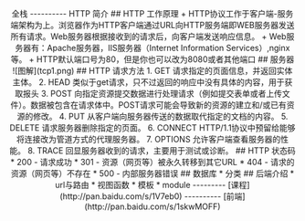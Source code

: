 <center>全栈
----------
HTTP 简介
## HTTP 工作原理
+  HTTP协议工作于客户端-服务端架构为上。浏览器作为HTTP客户端通过URL向HTTP服务端即WEB服务器发送所有请求。Web服务器根据接收到的请求后，向客户端发送响应信息。
+ Web服务器有：Apache服务器，IIS服务器（Internet Information Services）,nginx等。
+ HTTP默认端口号为80，但是你也可以改为8080或者其他端口
## 服务器
![图解](tcp1.png)
## HTTP 请求方法
1. GET	请求指定的页面信息，并返回实体主体。
2. HEAD  类似于get请求，只不过返回的响应中没有具体的内容，用于获取报头
3. POST 向指定资源提交数据进行处理请求（例如提交表单或者上传文件）。数据被包含在请求体中。POST请求可能会导致新的资源的建立和/或已有资源的修改。
4. PUT	从客户端向服务器传送的数据取代指定的文档的内容。
5. DELETE	请求服务器删除指定的页面。
6. CONNECT	HTTP/1.1协议中预留给能够将连接改为管道方式的代理服务器。
7. OPTIONS	允许客户端查看服务器的性能。
8. TRACE	回显服务器收到的请求，主要用于测试或诊断。
## HTTP 状态码
* 200 - 请求成功
* 301 - 资源（网页等）被永久转移到其它URL
* 404 - 请求的资源（网页等）不存在
* 500 - 内部服务器错误
## 数据库
* 分类
## 后端介绍
* url与路由
* 视图函数
* 模板
* module
---------
[课程](http://pan.baidu.com/s/1V7eb0)
----------
[前端](http://pan.baidu.com/s/1skwMOFF)
